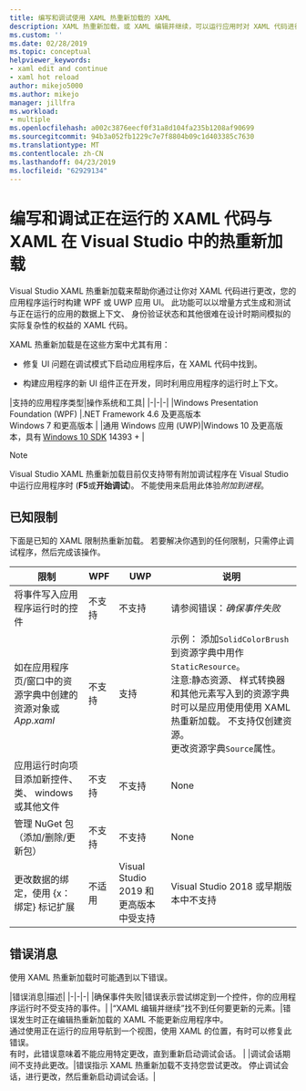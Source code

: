 ```yaml
---
title: 编写和调试使用 XAML 热重新加载的 XAML
description: XAML 热重新加载，或 XAML 编辑并继续，可以运行应用时对 XAML 代码进行更改
ms.custom: ''
ms.date: 02/28/2019
ms.topic: conceptual
helpviewer_keywords:
- xaml edit and continue
- xaml hot reload
author: mikejo5000
ms.author: mikejo
manager: jillfra
ms.workload:
- multiple
ms.openlocfilehash: a002c3876eecf0f31a8d104fa235b1208af90699
ms.sourcegitcommit: 94b3a052fb1229c7e7f8804b09c1d403385c7630
ms.translationtype: MT
ms.contentlocale: zh-CN
ms.lasthandoff: 04/23/2019
ms.locfileid: "62929134"
---
```

# <a name="write-and-debug-running-xaml-code-with-xaml-hot-reload-in-visual-studio"></a>编写和调试正在运行的 XAML 代码与 XAML 在 Visual Studio 中的热重新加载

Visual Studio XAML 热重新加载来帮助你通过让你对 XAML 代码进行更改，您的应用程序运行时构建 WPF 或 UWP 应用 UI。 此功能可以以增量方式生成和测试与正在运行的应用的数据上下文、 身份验证状态和其他很难在设计时期间模拟的实际复杂性的权益的 XAML 代码。

XAML 热重新加载是在这些方案中尤其有用：

* 修复 UI 问题在调试模式下启动应用程序后，在 XAML 代码中找到。

* 构建应用程序的新 UI 组件正在开发，同时利用应用程序的运行时上下文。

|支持的应用程序类型|操作系统和工具|
|-|-|-|
|Windows Presentation Foundation (WPF) |.NET Framework 4.6 及更高版本</br>Windows 7 和更高版本 |
|通用 Windows 应用 (UWP)|Windows 10 及更高版本，具有 [Windows 10 SDK](https://developer.microsoft.com/windows/downloads/windows-10-sdk) 14393 + |

> [!NOTE]
> Visual Studio XAML 热重新加载目前仅支持带有附加调试程序在 Visual Studio 中运行应用程序时 (**F5**或**开始调试**)。 不能使用来启用此体验*附加到进程*。

## <a name="known-limitations"></a>已知限制

下面是已知的 XAML 限制热重新加载。 若要解决你遇到的任何限制，只需停止调试程序，然后完成该操作。

|限制|WPF|UWP|说明|
|-|-|-|-|
|将事件写入应用程序运行时的控件|不支持|不支持|请参阅错误：*确保事件失败*|
|如在应用程序页/窗口中的资源字典中创建的资源对象或*App.xaml*|不支持|支持|示例： 添加```SolidColorBrush```到资源字典中用作```StaticResource```。</br>注意:静态资源、 样式转换器和其他元素写入到的资源字典时可以是应用使用使用 XAML 热重新加载。 不支持仅创建资源。</br> 更改资源字典```Source```属性。| 
|应用运行时向项目添加新控件、 类、 windows 或其他文件|不支持|不支持|None|
|管理 NuGet 包 （添加/删除/更新包）|不支持|不支持|None|
|更改数据的绑定，使用 {x： 绑定} 标记扩展|不适用|Visual Studio 2019 和更高版本中受支持|Visual Studio 2018 或早期版本中不支持|

## <a name="error-messages"></a>错误消息

使用 XAML 热重新加载时可能遇到以下错误。

|错误消息|描述|
|-|-|-|
|确保事件失败|错误表示尝试绑定到一个控件，你的应用程序运行时不受支持的事件。|
|“XAML 编辑并继续”找不到任何要更新的元素。|错误发生时正在编辑热重新加载的 XAML 不能更新应用程序中。</br> 通过使用正在运行的应用导航到一个视图，使用 XAML 的位置，有时可以修复此错误。</br> 有时，此错误意味着不能应用特定更改，直到重新启动调试会话。 |
|调试会话期间不支持此更改。|错误指示 XAML 热重新加载不支持您尝试更改。 停止调试会话，进行更改，然后重新启动调试会话。|